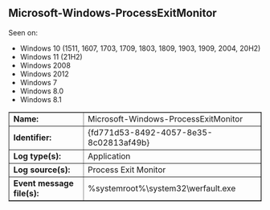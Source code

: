 ## Microsoft-Windows-ProcessExitMonitor

Seen on:
* Windows 10 (1511, 1607, 1703, 1709, 1803, 1809, 1903, 1909, 2004, 20H2)
* Windows 11 (21H2)
* Windows 2008
* Windows 2012
* Windows 7
* Windows 8.0
* Windows 8.1

<table border="1" class="docutils">
  <tbody>
    <tr>
      <td><b>Name:</b></td>
      <td>Microsoft-Windows-ProcessExitMonitor</td>
    </tr>
    <tr>
      <td><b>Identifier:</b></td>
      <td>{fd771d53-8492-4057-8e35-8c02813af49b}</td>
    </tr>
    <tr>
      <td><b>Log type(s):</b></td>
      <td>Application</td>
    </tr>
    <tr>
      <td><b>Log source(s):</b></td>
      <td>Process Exit Monitor</td>
    </tr>
    <tr>
      <td><b>Event message file(s):</b></td>
      <td>%systemroot%\system32\werfault.exe</td>
    </tr>
  </tbody>
</table>

&nbsp;

